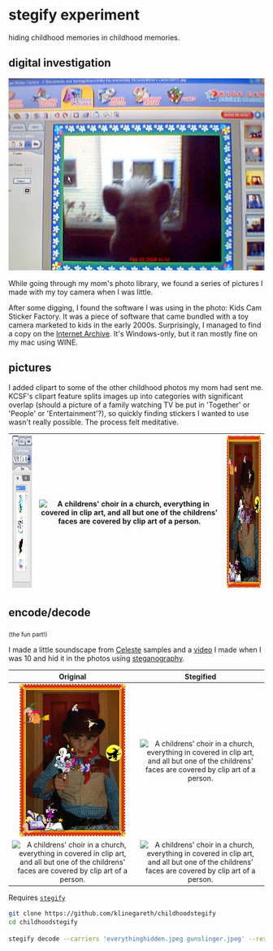 # stegify experiment

hiding childhood memories in childhood memories.

## digital investigation

![Blurry screenshot of 2008-era photo software being used to edit a photo of a Furby](./readme-pics/kidscam.jpeg)

While going through my mom's photo library, we found a series of pictures I made with my toy camera when I was little.

After some digging, I found the software I was using in the photo: Kids Cam Sticker Factory. It was a piece of software that came bundled with a toy camera marketed to kids in the early 2000s. Surprisingly, I managed to find a copy on the [Internet Archive](https://archive.org/details/sticker-factory). It's Windows-only, but it ran mostly fine on my mac using WINE.

## pictures

I added clipart to some of the other childhood photos my mom had sent me. KCSF's clipart feature splits images up into categories with significant overlap (should a picture of a family watching TV be put in 'Together' or 'People' or 'Entertainment'?), so quickly finding stickers I wanted to use wasn't really possible. The process felt meditative.

| <img alt="A screenshot of a menu for adding clipart to an image" src="./readme-pics/clipart.png" height="300"/> | <img alt="A childrens' choir in a church, everything in covered in clip art, and all but one of the childrens' faces are covered by clip art of a person." src="./src/everything.jpeg" height="300"/> | <img alt="Young boy in a cowboy costume pointing a toy revolver at the camera. Random clip art comes out of the toy gun, and clip art witches fly around the picture." src="./src/gunslinger.jpeg" height="300"/> |
| --------------------------------------------------------------------------------------------------------------- | ----------------------------------------------------------------------------------------------------------------------------------------------------------------------------------------------------- | ----------------------------------------------------------------------------------------------------------------------------------------------------------------------------------------------------------------- |

## encode/decode

<sub>(the fun part!)</sub>

I made a little soundscape from [Celeste](https://www.celestegame.com/) samples and a [video](https://www.youtube.com/watch?v=y59hM2c7s4I) I made when I was 10 and hid it
in the photos using [steganography](https://en.wikipedia.org/wiki/steganography).

|                                                                                                     Original                                                                                                      |                                                                                                       Stegified                                                                                                        |
| :---------------------------------------------------------------------------------------------------------------------------------------------------------------------------------------------------------------: | :--------------------------------------------------------------------------------------------------------------------------------------------------------------------------------------------------------------------: |
| <img alt="Young boy in a cowboy costume pointing a toy revolver at the camera. Random clip art comes out of the toy gun, and clip art witches fly around the picture." src="./src/gunslinger.jpeg" height="300"/> | <img alt="A childrens' choir in a church, everything in covered in clip art, and all but one of the childrens' faces are covered by clip art of a person." src="./gunslingerhidden.jpeg" height="300" align="center"/> |
| <img alt="A childrens' choir in a church, everything in covered in clip art, and all but one of the childrens' faces are covered by clip art of a person." src="./src/everything.jpeg" height="300"/>       | <img alt="A childrens' choir in a church, everything in covered in clip art, and all but one of the childrens' faces are covered by clip art of a person." src="./everythinghidden.jpeg" height="300" align="center"/> |

Requires [`stegify`](https://github.com/DimitarPetrov/stegify)

```bash
git clone https://github.com/klinegareth/childhoodstegify
cd childhoodstegify

stegify decode --carriers 'everythinghidden.jpeg gunslinger.jpeg' --result 'result.mp3'
```
